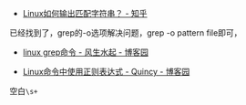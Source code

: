 
* [Linux如何输出匹配字符串？ - 知乎 ](https://www.zhihu.com/question/20061269)

已经找到了，grep的-o选项解决问题，grep -o pattern file即可，

* [linux grep命令 - 风生水起 - 博客园 ](http://www.cnblogs.com/end/archive/2012/02/21/2360965.html)

* [Linux命令中使用正则表达式 - Quincy - 博客园 ](http://www.cnblogs.com/Quincy/archive/2012/03/26/2418485.html)

空白`\s+`